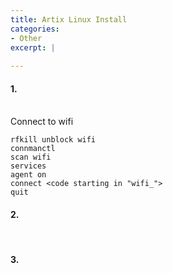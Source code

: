 ```yaml
---
title: Artix Linux Install
categories:
- Other
excerpt: |
  
---
```


#### 1. 
<br>
Connect to wifi

```
rfkill unblock wifi
connmanctl
scan wifi
services 
agent on
connect <code starting in "wifi_">
quit
```

#### 2. 
<br>


#### 3. 
<br>

